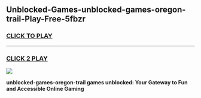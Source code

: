 
## Unblocked-Games-unblocked-games-oregon-trail-Play-Free-5fbzr
<h3>
<a href="https://premium76.site?title=unblocked-games-oregon-trail&ref=23A">CLICK TO PLAY</a></h3>
<hr>

<h3>
<a href="https://premium76.site?title=unblocked-games-oregon-trail&ref=23A">CLICK 2 PLAY</a>
  
</h3>

<a href="https://premium76.site?title=unblocked-games-oregon-trail&ref=23A"><img src="https://clearcache.store/games.png"></a>


**unblocked-games-oregon-trail games unblocked: Your Gateway to Fun and Accessible Online Gaming**
